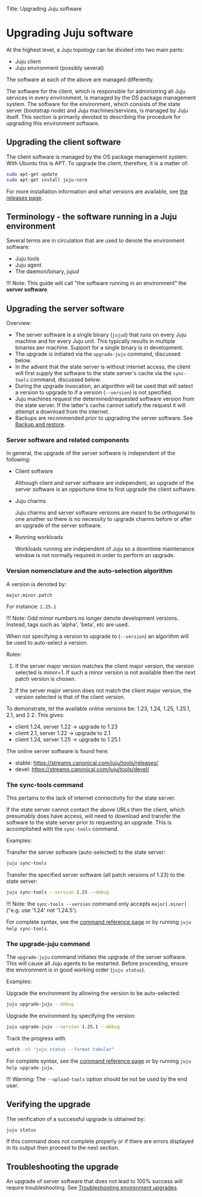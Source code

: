 Title: Upgrading Juju software


# Upgrading Juju software

At the highest level, a Juju topology can be divided into two main parts:

- Juju client
- Juju environment (possibly several)

The software at each of the above are managed differently.

The software for the client, which is responsible for administring all Juju
services in every environment, is managed by the OS package management system.
The software for the environment, which consists of the state server (bootstrap
node) and Juju machines/services, is managed by Juju itself. This section is
primarily devoted to describing the procedure for upgrading this environment
software.


## Upgrading the client software

The client software is managed by the OS package management system. With Ubuntu
this is APT. To upgrade the client, therefore, it is a matter of:

```bash
sudo apt-get update
sudo apt-get install juju-core
```

For more installation information and what versions are available, see
[the releases page](reference-releases.html).

## Terminology - the software running in a Juju environment

Several terms are in circulation that are used to denote the environment software:

- Juju tools
- Juju agent
- The daemon/binary, *jujud*

!!! Note: This guide will call "the software running in an environment" the
**server software**.


## Upgrading the server software

Overview:

- The server software is a single binary (`jujud`) that runs on every Juju
  machine and for every Juju unit. This typically results in multiple binaries
  per machine. Support for a single binary is in development.
- The upgrade is initiated via the `upgrade-juju` command, discussed below.
- In the advent that the state server is without internet access, the client
  will first supply the software to the state server's cache via the
  `sync-tools` command, discussed below.
- During the upgrade invocation, an algorithm will be used that will select a
  version to upgrade to if a version (`--version`) is not specified.
- Juju machines request the determined/requested software version from the
  state server. If the latter's cache cannot satisfy the request it will
  attempt a download from the internet.
- Backups are recommended prior to upgrading the server software. See
  [Backup and restore](juju-backup-restore.html).

### Server software and related components

In general, the upgrade of the server software is independent of the following:

- Client software

    Although client and server software are independent, an upgrade of the server
    software is an opportune time to first upgrade the client software.

- Juju charms

    Juju charms and server software versions are meant to be orthogonal to one
    another so there is no necessity to upgrade charms before or after an
    upgrade of the server software.

- Running workloads

    Workloads running are independent of Juju so a downtime maintenance window
    is not normally required in order to perform an upgrade.

### Version nomenclature and the auto-selection algorithm

A version is denoted by:

`major.minor.patch`

For instance: `1.25.1`

!!! Note: Odd minor numbers no longer denote development versions. Instead, tags
such as 'alpha', 'beta', etc are used.

When not specifying a version to upgrade to (`--version`) an algorithm will be
used to auto-select a version.

Rules:

1. If the server major version matches the client major version, the version
   selected is minor+1. If such a minor version is not available then the next
   patch version is chosen.

1. If the server major version does not match the client major version, the
   version selected is that of the client version.

To demonstrate, let the available online versions be: 1.23, 1.24, 1.25, 1.25.1,
2.1, and 2.2. This gives:

- client 1.24, server 1.22 -> upgrade to 1.23
- client 2.1, server 1.22 -> upgrade to 2.1
- client 1.24, server 1.25 -> upgrade to 1.25.1

The online server software is found here:

- stable: https://streams.canonical.com/juju/tools/releases/
- devel: https://streams.canonical.com/juju/tools/devel/

### The sync-tools command

This pertains to the lack of internet connectivity for the state server.

If the state server cannot contact the above URLs then the client, which
presumably does have access, will need to download and transfer the software
to the state server prior to requesting an upgrade. This is accomplished with
the `sync-tools` command.

Examples:

Transfer the server software (auto-selected) to the state server:

```bash
juju sync-tools
```

Transfer the specified server software (all patch versions of 1.23) to the
state server:

```bash
juju sync-tools --version 1.23 --debug
```

!!! Note: the `sync-tools --version` command only accepts `major[.minor]`
("e.g. use '1.24' not '1.24.5').

For complete syntax, see the [command reference page](../commands.html#sync-tools)
or by running `juju help sync-tools`.

### The upgrade-juju command

The `upgrade-juju` command initiates the upgrade of the server software. This
will cause all Juju agents to be restarted. Before proceeding, ensure the
environment is in good working order (`juju status`).

Examples:

Upgrade the environment by allowing the version to be auto-selected:

```bash
juju upgrade-juju --debug
```

Upgrade the environment by specifying the version:

```bash
juju upgrade-juju --version 1.25.1 --debug
```

Track the progress with

```bash
watch -n3 "juju status --format tabular"
```

For complete syntax, see the [command reference page](../commands.html#upgrade-juju)
or by running `juju help upgrade-juju`.

!!! Warning: The `--upload-tools` option should be not be used by the end user.


## Verifying the upgrade

The verification of a successful upgrade is obtained by:

```bash
juju status
```

If this command does not complete properly or if there are errors displayed in
its output then proceed to the next section.


## Troubleshooting the upgrade

An upgrade of server software that does not lead to 100% success will require
troubleshooting. See [Troubleshooting environment upgrades](troubleshooting-upgrade.html).
